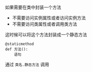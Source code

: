 
如果需要在类中封装一个方法

- 不需要访问实例属性或者访问实例方法
- 不需要访问类属性或者调用类方法

这时候可以将这个方法封装成一个静态方法

```
@staticmethod
def 方法():
    语句
```

通过 `类名.静态方法` 调用

